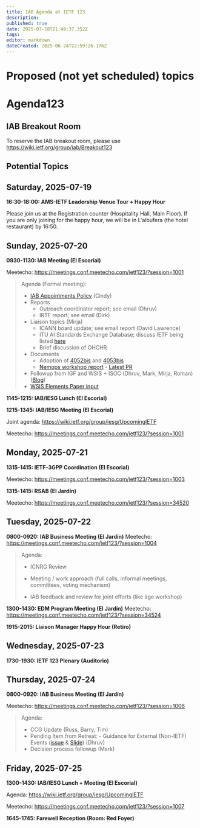 ```yaml
---
title: IAB Agenda at IETF 123
description: 
published: true
date: 2025-07-18T21:49:37.352Z
tags: 
editor: markdown
dateCreated: 2025-06-24T22:59:26.176Z
---
```


# Proposed (not yet scheduled) topics


# Agenda123

## IAB Breakout Room

To reserve the IAB breakout room, please use https://wiki.ietf.org/group/iab/Breakout123
 

## Potential Topics





## Saturday, 2025-07-19

**16:30-18:00: AMS-IETF Leadership Venue Tour + Happy Hour**

Please join us at the Registration counter (Hospitality Hall, Main Floor). If you are only joining for the happy hour, we will be in L'albufera (the hotel restaurant) by 16:50.



## Sunday, 2025-07-20

**0930-1130: IAB Meeting (El Escorial)**

Meetecho: https://meetings.conf.meetecho.com/ietf123/?session=1001

> Agenda (Formal meeting):
> - [IAB Appointments Policy](https://docs.google.com/presentation/d/1AlMuzdXtI77XpiU_azppC_JU-CNXFdajbFJUgFEhT3c/edit?usp=sharing) (Cindy)
> - Reports
>   - Outreach coordinator report; see email (Dhruv)
>   - IRTF report; see email (Dirk)
> - Liaison topics (Mirja)
>   - ICANN board update; see email report (David Lawrence)
>   - ITU AI Standards Exchange Database; discuss IETF being listed [here](https://www.itu.int/en/ITU-T/extcoop/amas/Documents/Terms%20of%20reference%20for%20AI%20and%20multimedia%20authenticity%20standards%20collaboration.pdf)
>   - Brief discussion of OHCHR
> - Documents
>   - Adoption of [4052bis](https://datatracker.ietf.org/doc/draft-krishnan-iab-rfc4052bis/) and [4053bis](https://datatracker.ietf.org/doc/draft-kuehlewind-iab-rfc4053bis/)
>   - [Nemops workshop report](https://datatracker.ietf.org/doc/draft-iab-nemops-workshop-report/) - [Latest PR](https://github.com/intarchboard/draft-iab-nemops-workshop-report/pull/4/files)
> - Followup from IGF and WSIS + ISOC (Dhruv, Mark, Mirja, Roman) ([Blog](http://www.ietf.org/blog/experiences-igf-2025/))
> - [WSIS Elements Paper input](https://docs.google.com/document/d/1MYZoReJGQLVW_Y3a6J1PrudmStDDNHuHtjojdW2QqpU/edit?usp=sharing)


**1145-1215: IAB/IESG Lunch (El Escorial)**

**1215-1345: IAB/IESG Meeting (El Escorial)** 

Joint agenda: https://wiki.ietf.org/group/iesg/UpcomingIETF

Meetecho: https://meetings.conf.meetecho.com/ietf123/?session=1001




## Monday, 2025-07-21

**1315-1415: IETF-3GPP Coordination (El Escorial)**

Meetecho: https://meetings.conf.meetecho.com/ietf123/?session=1003

**1315-1415: RSAB (El Jardín)**

Meetecho: https://meetings.conf.meetecho.com/ietf123/?session=34520

## Tuesday, 2025-07-22

**0800-0920: IAB Business Meeting (El Jardín)**
Meetecho: https://meetings.conf.meetecho.com/ietf123/?session=1004

> Agenda:
> 
> - ICNRG Review 
>
> - Meeting / work approach (full calls, informal meetings, committees, voting mechanism)
> - IAB feedback and review for joint efforts (like age workshop)

**1300-1430: EDM Program Meeting (El Jardín)**
Meetecho: https://meetings.conf.meetecho.com/ietf123/?session=34524

**1915-2015: Liaison Manager Happy Hour (Retiro)**

## Wednesday, 2025-07-23

**1730-1930: IETF 123 Plenary (Auditorio)**

## Thursday, 2025-07-24

**0800-0920: IAB Business Meeting (El Jardín)**

Meetecho: https://meetings.conf.meetecho.com/ietf123/?session=1006

> Agenda:
> 
> - CCG Update (Russ, Barry, Tim) 
> - Pending Item from Retreat: - Guidance for External (Non-IETF) Events ([issue](https://github.com/intarchboard/responsibilities/issues/53) & [Slide](https://docs.google.com/presentation/d/1lwq-UB5jKMKv8dFxkB1S-dmlyEbn_5C3HhOgg54efMc/edit?usp=sharing)) (Dhruv)
> - Decision process followup (Mark)

## Friday, 2025-07-25

**1300-1430: IAB/IESG Lunch + Meeting (El Escorial)** 

Agenda: https://wiki.ietf.org/group/iesg/UpcomingIETF

Meetecho: https://meetings.conf.meetecho.com/ietf123/?session=1007

**1645-1745: Farewell Reception (Room: Red Foyer)**



